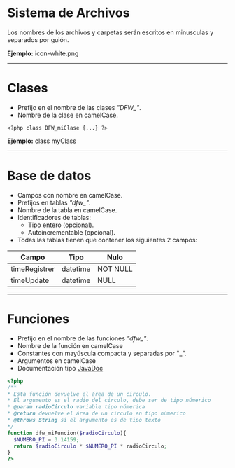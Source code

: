 # Sistema de Archivos
Los nombres de los archivos y carpetas serán escritos en minusculas y separados por guión.

**Ejemplo:** icon-white.png
- - - -
# Clases
* Prefijo en el nombre de las clases *"DFW_"*.
* Nombre de la clase en camelCase.

`<?php class DFW_miClase {...} ?>`

**Ejemplo:** class myClass
- - - -
# Base de datos
* Campos con nombre en camelCase.
* Prefijos en tablas *"dfw_"*.
* Nombre de la tabla en camelCase.
* Identificadores de tablas:
  * Tipo entero (opcional).
  * Autoincrementable (opcional).
* Todas las tablas tienen que contener los siguientes 2 campos: 

Campo | Tipo | Nulo
------------- | ------------- | -------------
timeRegistrer  | datetime | NOT NULL
timeUpdate  | datetime | NULL

- - - -
# Funciones
* Prefijo en el nombre de las funciones *"dfw_"*.
* Nombre de la función en camelCase
* Constantes con mayúscula compacta y separadas por "_".
* Argumentos en camelCase
* Documentación tipo [JavaDoc](http://www.oracle.com/technetwork/articles/java/index-137868.html)


```php
<?php
/**
* Esta función devuelve el área de un circulo.
* El argumento es el radio del circulo, debe ser de tipo númerico
* @param radioCirculo variable tipo númerica
* @return devuelve el área de un circulo en tipo númerico
* @throws String si el argumento es de tipo texto
*/
function dfw_miFuncion($radioCirculo){
  $NUMERO_PI = 3.14159;
  return $radioCirculo * $NUMERO_PI * radioCirculo;
}
?>
